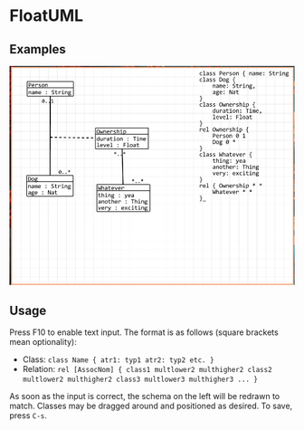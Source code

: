 # FloatUML
## Examples

![Basic example of UML diagram](./examples/basic.png)

## Usage
Press F10 to enable text input. The format is as follows (square brackets mean optionality):
- Class: `class Name { atr1: typ1 atr2: typ2 etc. }`
- Relation: `rel [AssocNom] { class1 multlower2 multhigher2 class2 multlower2 multhigher2 class3 multlower3 multhigher3 ... }`


As soon as the input is correct, the schema on the left will be redrawn to match. Classes may be dragged around and positioned as desired. To save, press `C-s`.

